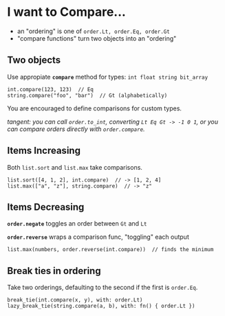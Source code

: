 # I want to Compare...

- an "ordering" is one of `order.Lt, order.Eq, order.Gt`
- "compare functions" turn two objects into an "ordering"

## Two objects

Use appropiate **`compare`** method for types: `int float string bit_array`

```
int.compare(123, 123)  // Eq
string.compare("foo", "bar")  // Gt (alphabetically)
```

You are encouraged to define comparisons for custom types.

*tangent: you can call `order.to_int`, converting `Lt Eq Gt -> -1 0 1`, or you can compare orders directly with `order.compare`.* 

## Items Increasing

Both `list.sort` and `list.max` take comparisons.

```
list.sort([4, 1, 2], int.compare)  // -> [1, 2, 4]
list.max(["a", "z"], string.compare)  // -> "z"
```

## Items Decreasing

**`order.negate`** toggles an order between `Gt` and `Lt`

**`order.reverse`** wraps a comparison func, "toggling" each output

```
list.max(numbers, order.reverse(int.compare))  // finds the minimum
```

## Break ties in ordering

Take two orderings, defaulting to the second if the first is `order.Eq`.

```
break_tie(int.compare(x, y), with: order.Lt)
lazy_break_tie(string.compare(a, b), with: fn() { order.Lt })
```
